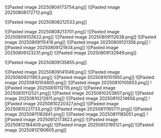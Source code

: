 ![[Pasted image 20250804173754.png]]
![[Pasted image 20250808172712.png]]

![[Pasted image 20250808212533.png]]

![[Pasted image 20250808213701.png]]
![[Pasted image 20250809102622.png]]
![[Pasted image 20250809112638.png]]
![[Pasted image 20250809115419.png]]
![[Pasted image 20250809121356.png]]
![[Pasted image 20250809121934.png]]
![[Pasted image 20250809123231.png]]
![[Pasted image 20250809132949.png]]

![[Pasted image 20250809135855.png]]

![[Pasted image 20250809141049.png]]
![[Pasted image 20250809211953.png]]
![[Pasted image 20250810101950.png]]
![[Pasted image 20250810104805.png]]
![[Pasted image 20250810105653.png]]
![[Pasted image 20250810112115.png]]
![[Pasted image 20250810112521.png]]
![[Pasted image 20250810203807.png]]
![[Pasted image 20250810212611.png]]
![[Pasted image 20250810214656.png]]
![[Pasted image 20250810220327.png]]
![[Pasted image 20250810221733.png]]
![[Pasted image 20250811165711.png]]
![[Pasted image 20250811182641.png]]
![[Pasted image 20250811185051.png]]
![[Pasted image 20250812173823.png]]
![[Pasted image 20250812184409.png]]
![[Pasted image 20250812190121.png]]
![[Pasted image 20250812190605.png]]
